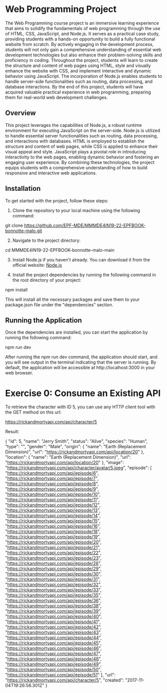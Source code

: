 # Web Programming Project

The Web Programming course project is an immersive learning experience that aims to solidify the fundamentals of web programming through the use of HTML, CSS, JavaScript, and Node.js. It serves as a practical case study, providing students with a hands-on opportunity to build a fully functional website from scratch. By actively engaging in the development process, students will not only gain a comprehensive understanding of essential web development technologies but also enhance their problem-solving skills and proficiency in coding. Throughout the project, students will learn to create the structure and content of web pages using HTML, style and visually enhance the website with CSS, and implement interactive and dynamic behavior using JavaScript. The incorporation of Node.js enables students to handle server-side functionalities such as routing, data processing, and database interactions. By the end of this project, students will have acquired valuable practical experience in web programming, preparing them for real-world web development challenges.

## Overview

This project leverages the capabilities of Node.js, a robust runtime environment for executing JavaScript on the server-side. Node.js is utilized to handle essential server functionalities such as routing, data processing, and interactions with databases. HTML is employed to establish the structure and content of web pages, while CSS is applied to enhance their visual appeal and style. JavaScript plays a pivotal role in introducing interactivity to the web pages, enabling dynamic behavior and fostering an engaging user experience. By combining these technologies, the project equips students with a comprehensive understanding of how to build responsive and interactive web applications.

## Installation

To get started with the project, follow these steps:

1. Clone the repository to your local machine using the following command:

git clone https://github.com/EPF-MDE/MMMDE4IN19-22-EPFBOOK-bonnotte-malo.git

2. Navigate to the project directory:

cd MMMDE4IN19-22-EPFBOOK-bonnotte-malo-main

3. Install Node.js if you haven't already. You can download it from the official website: [Node.js](https://nodejs.org)

4. Install the project dependencies by running the following command in the root directory of your project:

npm install

This will install all the necessary packages and save them to your package.json file under the "dependencies" section.

## Running the Application

Once the dependencies are installed, you can start the application by running the following command:

npm run dev

After running the npm run dev command, the application should start, and you will see output in the terminal indicating that the server is running. By default, the application will be accessible at http://localhost:3000 in your web browser.

# Exercise 0: Consume an Existing API

To retrieve the character with ID 5, you can use any HTTP client tool with the GET method on this url:

https://rickandmortyapi.com/api/character/5

Result:

{
	"id": 5,
	"name": "Jerry Smith",
	"status": "Alive",
	"species": "Human",
	"type": "",
	"gender": "Male",
	"origin": {
		"name": "Earth (Replacement Dimension)",
		"url": "https://rickandmortyapi.com/api/location/20"
	},
	"location": {
		"name": "Earth (Replacement Dimension)",
		"url": "https://rickandmortyapi.com/api/location/20"
	},
	"image": "https://rickandmortyapi.com/api/character/avatar/5.jpeg",
	"episode": [
		"https://rickandmortyapi.com/api/episode/6",
		"https://rickandmortyapi.com/api/episode/7",
		"https://rickandmortyapi.com/api/episode/8",
		"https://rickandmortyapi.com/api/episode/9",
		"https://rickandmortyapi.com/api/episode/10",
		"https://rickandmortyapi.com/api/episode/11",
		"https://rickandmortyapi.com/api/episode/12",
		"https://rickandmortyapi.com/api/episode/13",
		"https://rickandmortyapi.com/api/episode/14",
		"https://rickandmortyapi.com/api/episode/15",
		"https://rickandmortyapi.com/api/episode/16",
		"https://rickandmortyapi.com/api/episode/18",
		"https://rickandmortyapi.com/api/episode/19",
		"https://rickandmortyapi.com/api/episode/20",
		"https://rickandmortyapi.com/api/episode/21",
		"https://rickandmortyapi.com/api/episode/22",
		"https://rickandmortyapi.com/api/episode/23",
		"https://rickandmortyapi.com/api/episode/26",
		"https://rickandmortyapi.com/api/episode/29",
		"https://rickandmortyapi.com/api/episode/30",
		"https://rickandmortyapi.com/api/episode/31",
		"https://rickandmortyapi.com/api/episode/32",
		"https://rickandmortyapi.com/api/episode/33",
		"https://rickandmortyapi.com/api/episode/35",
		"https://rickandmortyapi.com/api/episode/36",
		"https://rickandmortyapi.com/api/episode/38",
		"https://rickandmortyapi.com/api/episode/39",
		"https://rickandmortyapi.com/api/episode/40",
		"https://rickandmortyapi.com/api/episode/41",
		"https://rickandmortyapi.com/api/episode/42",
		"https://rickandmortyapi.com/api/episode/43",
		"https://rickandmortyapi.com/api/episode/44",
		"https://rickandmortyapi.com/api/episode/45",
		"https://rickandmortyapi.com/api/episode/46",
		"https://rickandmortyapi.com/api/episode/47",
		"https://rickandmortyapi.com/api/episode/48",
		"https://rickandmortyapi.com/api/episode/49",
		"https://rickandmortyapi.com/api/episode/50",
		"https://rickandmortyapi.com/api/episode/51"
	],
	"url": "https://rickandmortyapi.com/api/character/5",
	"created": "2017-11-04T19:26:56.301Z"
}